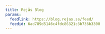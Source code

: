 ```yaml
---
title: Rejås Blog
params:
  feedlink: https://blog.rejas.se/feed/
  feedid: 6ad789d5146c4fdc86321c3b736b3300
---
```

